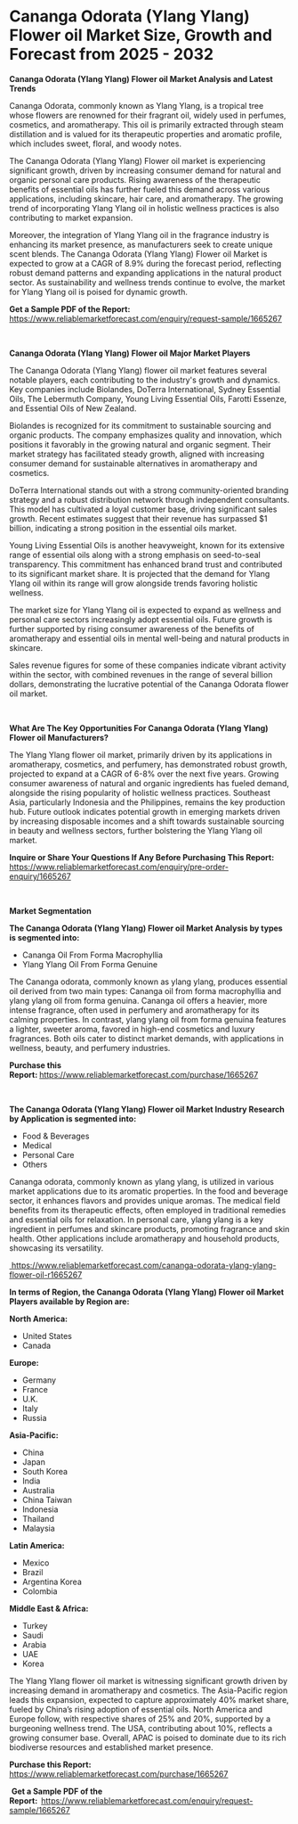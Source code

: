 <p><h1>Cananga Odorata (Ylang Ylang) Flower oil Market Size, Growth and Forecast from 2025 - 2032</h1></p><p><strong>Cananga Odorata (Ylang Ylang) Flower oil Market Analysis and Latest Trends</strong></p>
<p><p>Cananga Odorata, commonly known as Ylang Ylang, is a tropical tree whose flowers are renowned for their fragrant oil, widely used in perfumes, cosmetics, and aromatherapy. This oil is primarily extracted through steam distillation and is valued for its therapeutic properties and aromatic profile, which includes sweet, floral, and woody notes.</p><p>The Cananga Odorata (Ylang Ylang) Flower oil market is experiencing significant growth, driven by increasing consumer demand for natural and organic personal care products. Rising awareness of the therapeutic benefits of essential oils has further fueled this demand across various applications, including skincare, hair care, and aromatherapy. The growing trend of incorporating Ylang Ylang oil in holistic wellness practices is also contributing to market expansion.</p><p>Moreover, the integration of Ylang Ylang oil in the fragrance industry is enhancing its market presence, as manufacturers seek to create unique scent blends. The Cananga Odorata (Ylang Ylang) Flower oil Market is expected to grow at a CAGR of 8.9% during the forecast period, reflecting robust demand patterns and expanding applications in the natural product sector. As sustainability and wellness trends continue to evolve, the market for Ylang Ylang oil is poised for dynamic growth.</p></p>
<p><strong>Get a Sample PDF of the Report:&nbsp;</strong> <a href="https://www.reliablemarketforecast.com/enquiry/request-sample/1665267?utm_campaign=1833&utm_medium=2&utm_source=Github&utm_content=ia&utm_term=19042025&utm_id=cananga-odorata-ylang-ylang-flower-oil">https://www.reliablemarketforecast.com/enquiry/request-sample/1665267</a></p>
<p>&nbsp;</p>
<p><strong>Cananga Odorata (Ylang Ylang) Flower oil Major Market Players</strong></p>
<p><p>The Cananga Odorata (Ylang Ylang) flower oil market features several notable players, each contributing to the industry's growth and dynamics. Key companies include Biolandes, DoTerra International, Sydney Essential Oils, The Lebermuth Company, Young Living Essential Oils, Farotti Essenze, and Essential Oils of New Zealand.</p><p>Biolandes is recognized for its commitment to sustainable sourcing and organic products. The company emphasizes quality and innovation, which positions it favorably in the growing natural and organic segment. Their market strategy has facilitated steady growth, aligned with increasing consumer demand for sustainable alternatives in aromatherapy and cosmetics.</p><p>DoTerra International stands out with a strong community-oriented branding strategy and a robust distribution network through independent consultants. This model has cultivated a loyal customer base, driving significant sales growth. Recent estimates suggest that their revenue has surpassed $1 billion, indicating a strong position in the essential oils market.</p><p>Young Living Essential Oils is another heavyweight, known for its extensive range of essential oils along with a strong emphasis on seed-to-seal transparency. This commitment has enhanced brand trust and contributed to its significant market share. It is projected that the demand for Ylang Ylang oil within its range will grow alongside trends favoring holistic wellness.</p><p>The market size for Ylang Ylang oil is expected to expand as wellness and personal care sectors increasingly adopt essential oils. Future growth is further supported by rising consumer awareness of the benefits of aromatherapy and essential oils in mental well-being and natural products in skincare.</p><p>Sales revenue figures for some of these companies indicate vibrant activity within the sector, with combined revenues in the range of several billion dollars, demonstrating the lucrative potential of the Cananga Odorata flower oil market.</p></p>
<p>&nbsp;</p>
<p><strong>What Are The Key Opportunities For Cananga Odorata (Ylang Ylang) Flower oil Manufacturers?</strong></p>
<p><p>The Ylang Ylang flower oil market, primarily driven by its applications in aromatherapy, cosmetics, and perfumery, has demonstrated robust growth, projected to expand at a CAGR of 6-8% over the next five years. Growing consumer awareness of natural and organic ingredients has fueled demand, alongside the rising popularity of holistic wellness practices. Southeast Asia, particularly Indonesia and the Philippines, remains the key production hub. Future outlook indicates potential growth in emerging markets driven by increasing disposable incomes and a shift towards sustainable sourcing in beauty and wellness sectors, further bolstering the Ylang Ylang oil market.</p></p>
<p><strong>Inquire or Share Your Questions If Any Before Purchasing This Report:</strong> <a href="https://www.reliablemarketforecast.com/enquiry/pre-order-enquiry/1665267?utm_campaign=1833&utm_medium=2&utm_source=Github&utm_content=ia&utm_term=19042025&utm_id=cananga-odorata-ylang-ylang-flower-oil">https://www.reliablemarketforecast.com/enquiry/pre-order-enquiry/1665267</a></p>
<p>&nbsp;</p>
<p><strong>Market Segmentation</strong></p>
<p><strong>The Cananga Odorata (Ylang Ylang) Flower oil Market Analysis by types is segmented into:</strong></p>
<p><ul><li>Cananga Oil From Forma Macrophyllia</li><li>Ylang Ylang Oil From Forma Genuine</li></ul></p>
<p><p>The Cananga odorata, commonly known as ylang ylang, produces essential oil derived from two main types: Cananga oil from forma macrophyllia and ylang ylang oil from forma genuina. Cananga oil offers a heavier, more intense fragrance, often used in perfumery and aromatherapy for its calming properties. In contrast, ylang ylang oil from forma genuina features a lighter, sweeter aroma, favored in high-end cosmetics and luxury fragrances. Both oils cater to distinct market demands, with applications in wellness, beauty, and perfumery industries.</p></p>
<p><strong>Purchase this Report:&nbsp;</strong><a href="https://www.reliablemarketforecast.com/purchase/1665267?utm_campaign=1833&utm_medium=2&utm_source=Github&utm_content=ia&utm_term=19042025&utm_id=cananga-odorata-ylang-ylang-flower-oil">https://www.reliablemarketforecast.com/purchase/1665267</a></p>
<p>&nbsp;</p>
<p><strong>The Cananga Odorata (Ylang Ylang) Flower oil Market Industry Research by Application is segmented into:</strong></p>
<p><ul><li>Food & Beverages</li><li>Medical</li><li>Personal Care</li><li>Others</li></ul></p>
<p><p>Cananga odorata, commonly known as ylang ylang, is utilized in various market applications due to its aromatic properties. In the food and beverage sector, it enhances flavors and provides unique aromas. The medical field benefits from its therapeutic effects, often employed in traditional remedies and essential oils for relaxation. In personal care, ylang ylang is a key ingredient in perfumes and skincare products, promoting fragrance and skin health. Other applications include aromatherapy and household products, showcasing its versatility.</p></p>
<p><a href="https://www.reliablemarketforecast.com/cananga-odorata-ylang-ylang-flower-oil-r1665267?utm_campaign=1833&utm_medium=2&utm_source=Github&utm_content=ia&utm_term=19042025&utm_id=cananga-odorata-ylang-ylang-flower-oil">&nbsp;https://www.reliablemarketforecast.com/cananga-odorata-ylang-ylang-flower-oil-r1665267</a></p>
<p><strong>In terms of Region, the Cananga Odorata (Ylang Ylang) Flower oil Market Players available by Region are:</strong></p>
<p>
    <p> <strong> North America: </strong>
        <ul>
            <li>United States</li>
            <li>Canada</li>
        </ul>
        </p> 
    <p> <strong> Europe: </strong>
        <ul>
            <li>Germany</li>
            <li>France</li>
            <li>U.K.</li>
            <li>Italy</li>
            <li>Russia</li>
        </ul>
        </p> 
    <p> <strong> Asia-Pacific: </strong>
        <ul>
            <li>China</li>
            <li>Japan</li>
            <li>South Korea</li>
            <li>India</li>
            <li>Australia</li>
            <li>China Taiwan</li>
            <li>Indonesia</li>
            <li>Thailand</li>
            <li>Malaysia</li>
        </ul>
        </p> 
    <p> <strong> Latin America: </strong>
        <ul>
            <li>Mexico</li>
            <li>Brazil</li>
            <li>Argentina Korea</li>
            <li>Colombia</li>
        </ul>
        </p> 
    <p> <strong> Middle East & Africa: </strong>
        <ul>
            <li>Turkey</li>
            <li>Saudi</li>
            <li>Arabia</li>
            <li>UAE</li>
            <li>Korea</li>
        </ul>
    </p>
    </p>
<p><p>The Ylang Ylang flower oil market is witnessing significant growth driven by increasing demand in aromatherapy and cosmetics. The Asia-Pacific region leads this expansion, expected to capture approximately 40% market share, fueled by China’s rising adoption of essential oils. North America and Europe follow, with respective shares of 25% and 20%, supported by a burgeoning wellness trend. The USA, contributing about 10%, reflects a growing consumer base. Overall, APAC is poised to dominate due to its rich biodiverse resources and established market presence.</p></p>
<p><strong>Purchase this Report: </strong><a href="https://www.reliablemarketforecast.com/purchase/1665267?utm_campaign=1833&utm_medium=2&utm_source=Github&utm_content=ia&utm_term=19042025&utm_id=cananga-odorata-ylang-ylang-flower-oil">https://www.reliablemarketforecast.com/purchase/1665267</a></p>
<p>&nbsp;<strong>Get a Sample PDF of the Report:&nbsp;&nbsp;</strong><a href="https://www.reliablemarketforecast.com/enquiry/request-sample/1665267?utm_campaign=1833&utm_medium=2&utm_source=Github&utm_content=ia&utm_term=19042025&utm_id=cananga-odorata-ylang-ylang-flower-oil">https://www.reliablemarketforecast.com/enquiry/request-sample/1665267</a></p>
<p><strong></strong></p>
<p><p></p><p></p><p></p></p>